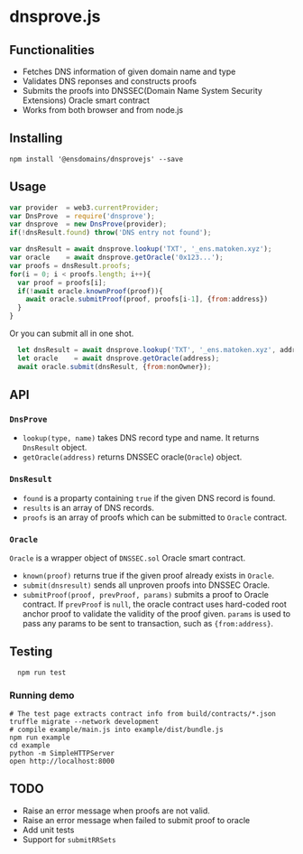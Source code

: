 # dnsprove.js 

## Functionalities

- Fetches DNS information of given domain name and type
- Validates DNS reponses and constructs proofs
- Submits the proofs into DNSSEC(Domain Name System Security Extensions) Oracle smart contract
- Works from both browser and from node.js

## Installing

```
npm install '@ensdomains/dnsprovejs' --save
```

## Usage

```js
var provider  = web3.currentProvider;
var DnsProve  = require('dnsprove');
var dnsprove  = new DnsProve(provider);
if(!dnsResult.found) throw('DNS entry not found');

var dnsResult = await dnsprove.lookup('TXT', '_ens.matoken.xyz');
var oracle    = await dnsprove.getOracle('0x123...');
var proofs = dnsResult.proofs;
for(i = 0; i < proofs.length; i++){
  var proof = proofs[i];
  if(!await oracle.knownProof(proof)){
    await oracle.submitProof(proof, proofs[i-1], {from:address})
  }
}
```

Or you can submit all in one shot.

```js
  let dnsResult = await dnsprove.lookup('TXT', '_ens.matoken.xyz', address);
  let oracle    = await dnsprove.getOracle(address);
  await oracle.submit(dnsResult, {from:nonOwner});
```

## API

### `DnsProve`

- `lookup(type, name)` takes DNS record type and name. It returns `DnsResult` object.
- `getOracle(address)` returns DNSSEC oracle(`Oracle`) object.

### `DnsResult`

- `found` is a proparty containing `true` if the given DNS record is found.
- `results` is an array of DNS records.
- `proofs` is an array of proofs which can be submitted to `Oracle` contract.

### `Oracle`

`Oracle` is a wrapper object of `DNSSEC.sol` Oracle smart contract.

- `known(proof)` returns true if the given proof already exists in `Oracle`.
- `submit(dnsresult)` sends all unproven proofs into DNSSEC Oracle.
- `submitProof(proof, prevProof, params)` submits a proof to Oracle contract. If `prevProof` is `null`, the oracle contract uses hard-coded root anchor proof to validate the validity of the proof given. `params` is used to pass any params to be sent to transaction, such as `{from:address}`.

## Testing

```
  npm run test
```

### Running demo

```
# The test page extracts contract info from build/contracts/*.json 
truffle migrate --network development
# compile example/main.js into example/dist/bundle.js
npm run example
cd example
python -m SimpleHTTPServer 
open http://localhost:8000
```

## TODO

- Raise an error message when proofs are not valid.
- Raise an error message when failed to submit proof to oracle
- Add unit tests
- Support for `submitRRSets`
